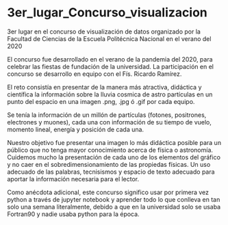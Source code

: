 # 3er_lugar_Concurso_visualizacion
3er lugar en el concurso de visualización de datos organizado por la Facultad de Ciencias de la Escuela Politécnica Nacional en el verano del 2020

El concurso fue desarrollado en el verano de la pandemia del 2020,  para celebrar las fiestas de fundación de la universidad. La participación en el concurso se desarrollo en equipo con el Fís. Ricardo Ramírez.

El reto consistía en presentar de la manera más atractiva, didáctica y científica la información sobre la lluvia cosmica de astro partículas en un punto del espacio en una imagen .png, .jpg ó .gif por cada equipo. 

Se tenía la información de un millón de partículas (fotones, positrones, electrones y muones), cada una con información de su tiempo de vuelo, momento lineal, energía y posición de cada una.

Nuestro objetivo fue presentar una imagen lo más didáctica posible para un público que no tenga mayor conocimiento acerca de física o astronomía. Cuidemos mucho la presentación de cada uno de los elementos del gráfico y no caer en el sobredimensionamiento de las propiedas físicas. Un uso adecuado de las palabras, tecnisismos y espacio de texto adecuado para aportar la información necesaria para el lector.

Como anécdota adicional, este concurso significo usar por primera vez python a través de jupyter notebook y aprender todo lo que conlleva en tan solo una semana literalmente, debido a que en la universidad solo se usaba Fortran90 y nadie usaba python para la época.  

